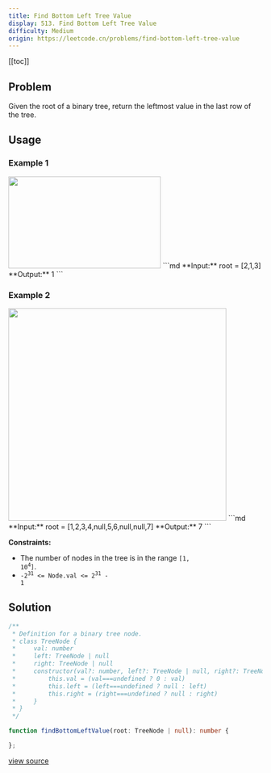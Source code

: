 ```yaml
---
title: Find Bottom Left Tree Value
display: 513. Find Bottom Left Tree Value
difficulty: Medium
origin: https://leetcode.cn/problems/find-bottom-left-tree-value
---
```


[[toc]]

## Problem

Given the root of a binary tree, return the leftmost value in the last row of the tree.

## Usage

### Example 1

<img alt="" src="https://assets.leetcode.com/uploads/2020/12/14/tree1.jpg" style="width: 302px; height: 182px;" />
```md
**Input:** root = [2,1,3]
**Output:** 1
```

### Example 2

<img alt="" src="https://assets.leetcode.com/uploads/2020/12/14/tree2.jpg" style="width: 432px; height: 421px;" />
```md
**Input:** root = [1,2,3,4,null,5,6,null,null,7]
**Output:** 7
```

**Constraints:**

- The number of nodes in the tree is in the range <code>[1, 10<sup>4</sup>]</code>.
- <code>-2<sup>31</sup> &lt;= Node.val &lt;= 2<sup>31</sup> - 1</code>

## Solution

```ts
/**
 * Definition for a binary tree node.
 * class TreeNode {
 *     val: number
 *     left: TreeNode | null
 *     right: TreeNode | null
 *     constructor(val?: number, left?: TreeNode | null, right?: TreeNode | null) {
 *         this.val = (val===undefined ? 0 : val)
 *         this.left = (left===undefined ? null : left)
 *         this.right = (right===undefined ? null : right)
 *     }
 * }
 */

function findBottomLeftValue(root: TreeNode | null): number {

};
```

[view source](https://leetcode.cn/problems/find-bottom-left-tree-value)

